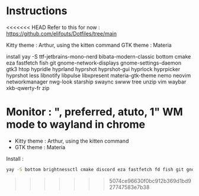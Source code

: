 # Instructions

<<<<<<< HEAD
Refer to this for now : 
https://github.com/elifouts/Dotfiles/tree/main

Kitty theme : Arthur, using the kitten command
GTK theme : Materia

install 
yay -S ttf-jetbrains-mono-nerd bibata-modern-classic bottom cmake eza fastfetch fish git gnome-network-displays gnome-settings-daemon gtk3 htop hypridle hyprland hyprshot hyprshot-gui hyprlock hyprpicker hyprshot less libnotify libpulse libxpresent materia-gtk-theme nemo neovim networkmanager nwg-look starship swaync swww tree unzip vim waybar xkb-qwerty-fr zip

Monitor : ", preferred, atuto, 1"
WM mode to wayland in chrome
=======
- Kitty theme : Arthur, using the kitten command
- GTK theme : Materia

Install : 
```bash
yay -S bottom brightnessctl cmake discord eza fastfetch fd fish git gnome-network-displays gnome-settings-daemon gst-plugins-bad gtk3 htop hypridle hyprland hyprlock hyprpicker hyprshot illogical-impulse-bibata-modern-classic-bin less libnotify libpulse libxpresent materia-gtk-theme myfetch ncspot nerd-fonts neovim nemo networkmanager nwg-look pavucontrol pipewire pipewire-alsa pipewire-jack pipewire-pulse pulsemixer qogir-icon-theme starship swaync swww tree tumbler unzip vim waybar xkb-qwerty-fr zip
```
>>>>>>> 5074ce96630f0bc912b369d1bd927747583e7b38
